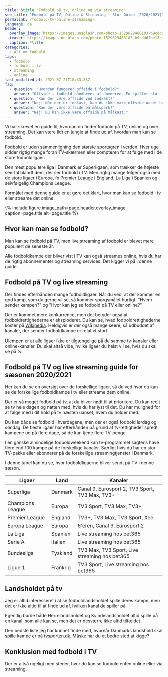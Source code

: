 ```yaml
---
title: &title "Fodbold på tv, online og via streaming"
seo_title: "Fodbold på TV, Online & Streaming - Stor Guide [2020/2021]"
permalink: /fodbold-tv-online-streaming/
language: da
header:
  overlay_image: https://images.unsplash.com/photo-1529629468183-b9cddd7be13b?ixid=MnwxMjA3fDB8MHxwaG90by1wYWdlfHx8fGVufDB8fHx8&ixlib=rb-1.2.1&auto=format&fit=crop&h=600&w=1200&q=10
  teaser: https://images.unsplash.com/photo-1529629468183-b9cddd7be13b?ixid=MnwxMjA3fDB8MHxwaG90by1wYWdlfHx8fGVufDB8fHx8&ixlib=rb-1.2.1&auto=format&fit=crop&h=300&w=400&q=10
  caption: *title
categories:
  - Alt om fodbold
tags:
  - fodbold
  - fodbold i tv
  - streaming
  - online
last_modified_at: 2021-07-21T10:33:33Z
faq:
  - question: "Hvordan fungerer offside i fodbold?"
    answer: "Offside i fodbold håndhæves af dommeren. En spiller står i offside-position, hvis han er nærmere modstandernes mållinje end både bolden og den næstbagerste modspiller (typisk den bagerste markspiller, da målmanden tæller med som modspiller). Der findes en del undtagelser, som forklares på denne side..."
  - question: "Kan der være offside ved indkast?"
    answer: "Nej! Når der er indkast, kan du ikke være offside uaset hvor på banen du står."
  - question: "Kan der være offside på målspark?"
    answer: "Nej! Du kan ikke være offside på målkast."
---
```


Vi har skrevet en guide til, hvordan du finder fodbold på TV, online og over streaming. Det kan være lidt en jungle at finde ud af, hvordan man kan se fodbold.

Fodbold er uden sammenligning den største sportsgren i verden. Hver uge sidder rigtig mange foran TV-skærmen eller compteren for at følge med i de store fodboldligaer.

Den mest populære liga i Danmark er Superligaen, som trækker de højeste seertal blandt dem, der ser fodbold i TV. Men rigtig mange følger også med de store ligaer i Europa, fx Premier Leauge i England, La Liga i Spanien og selvfølgelig Champions League.

Formålet med denne guide er at gøre det klart, hvor man kan se fodbold i tv eller streame det online.

{% include figure image_path=page.header.overlay_image caption=page.title alt=page.title %}

## Hvor kan man se fodbold?

Man kan se fodbold på TV, men live streaming af fodbold er blevet mere populært de seneste år.

Alle fodboldkampe der bliver vist i TV kan også streames online, hvis du har de rigtig abonnementer og streaming services. Det kigger vi på i denne guide.

## Fodbold på TV og live streaming

Der findes efterhånden mange fodboldligaer. Når du ved, at der kommer en god kamp, som du gerne vil se, så kommer spørgsmålet hurtigt: "Hvem sender kampen?" og "Hvor kan jeg se fodbold på TV eller online?"

Der er kommet mere konkurrence, men det betyder også at fodboldrettighederne er eksploderet. Du kan se, hvad fodboldrettighederne koster på [Wikipedia](https://en.wikipedia.org/wiki/List_of_domestic_football_league_broadcast_deals_by_country). Heldigvis er der også mange seere, så udbuddet af kanaler, der sender fodboldkampe er relativt stort.

Ulempen er at alle ligaer ikke er tilgængelige på de samme tv-kanaler eller online-kanaler. Du skal altså vide, hvilke ligaer du helst vil se, hvis du skal se på tv.

## Fodbold på TV og live streaming guide for sæsonen 2020/2021

Her kan du se en oversigt over de forskellige ligaer, så du ved hvor du kan se de forskellige fodboldkampe i tv eller streame dem online.

Der er så meget fodbold på tv, at du bliver nødt til at prioritere. Du kan reelt se tv hele dagen og natten med, hvis du har lyst til det. Du har mulighed for at følge med i dit hold på tv næsten uanset, hvem du holder med.

Du kan både se fodbold i hverdagene, men der er også fodbold lørdag og søndag. De fleste ligaer har efterhånden på grund af tv-rettigheder spredt kampene ud på flere dage, så de kan tjene flere TV-penge.

I en ganske almindelige fodboldweekend kan tv-programmet sagtens have flere end 100 kampe på de forskellige kanaler. Særligt hvis du har en stor TV-pakke eller abonnerer på de forskellige streamingtjenster i Danmark.

I denne tabel kan du se, hvor fodboldligaerne bliver sendt på TV i denne sæson.

| Ligaer | Land | Kanaler |
|-|-|-|
| Superliga	| Danmark | Canal 9, Eurosport 2, TV3 Sport, TV3 Max, TV3+ |
| Champions League | Europa | TV3 Sport, TV3 Max, TV3+ |
| Premier League | England | TV3+, TV3 Max, TV3 Sport, Xee |
| Europa League	| Europa | 6'eren, Canal 9, Eurosport 2 |
| La Liga | Spanien | Live streaming hos bet365 |
| Serie A | Italien | Live streaming hos bet365 |
| Bundesliga | Tyskland | TV3 Max, TV3 Sport, Live streaming hos bet365 |
| Ligue 1 | Frankrig | TV3 Sport, Live streaming hos bet365 |

## Landsholdet på tv

Jeg er altid interesseret i at se fodboldlandsholdet spille deres kampe, men det er ikke altid til at finde ud af, hvilken kanal de spiller på.

Egentlig burde både Herrelandsholdet og Kvindelandsholdet altid spille på en kanal, som alle kan se, men det er desværre ikke altid tilfældet.

Den bedste liste jeg har kunnet finde med, hvornår Danmarks landshold skal spille kampe er på [tvsporten.dk](https://www.tvsporten.dk/fodbold/danmark/). Måske har du et bedre sted at kigge?

## Konklusion med fodbold i TV

Der er altså rigeligt med steder, hvor du kan se fodbold enten online eller via streaming.
